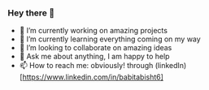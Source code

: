 ### Hey there 👋

<!--
**Babitabisht/BabitaBisht** is a ✨ _special_ ✨ repository because its `README.md` (this file) appears on your GitHub profile.
-->


- 🔭 I’m currently working on amazing projects
- 🌱 I’m currently learning everything coming on my way
- 👯 I’m looking to collaborate on amazing ideas 
- 💬 Ask me about anything, I am happy to help
- 📫 How to reach me:  obviously! through (linkedIn)[https://www.linkedin.com/in/babitabisht6]



